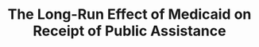 ---
target: 2019a_schpero
order: 2
authors: <b>Schpero WL</b>, Ndumele CD
title: The Long-Run Effect of Medicaid on Receipt of Public Assistance
link:
journal:
meta:
abstract:
coverage:
---